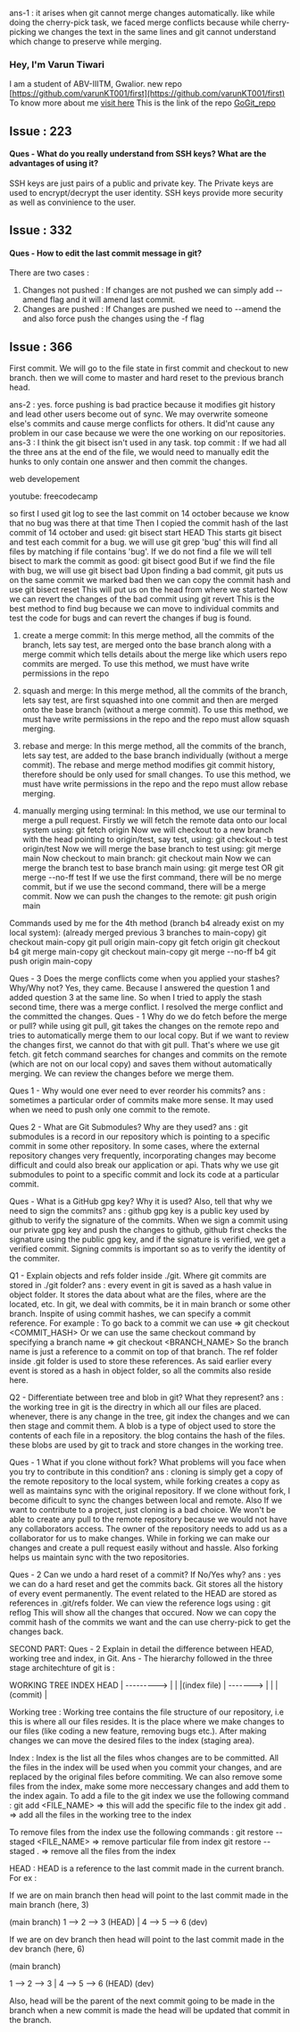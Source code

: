 ans-1 : it arises when git cannot merge changes automatically. like while doing the cherry-pick task, we faced merge conflicts because while cherry-picking we changes the text in the same lines and git cannot understand which change to preserve while merging.

### Hey, I'm Varun Tiwari

I am a student of ABV-IIITM, Gwalior.
new repo [https://github.com/varunKT001/first](https://github.com/varunKT001/first)
To know more about me [visit here](https://github.com/varunKT001)
This is the link of the repo [GoGit_repo](https://github.com/varunKT001/GoGit)

## Issue : 223

#### Ques - What do you really understand from SSH keys? What are the advantages of using it?

SSH keys are just pairs of a public and private key. The Private keys are used to encrypt/decrypt the user identity. SSH keys provide more security as well as convinience to the user.

## Issue : 332

#### Ques - How to edit the last commit message in git?

There are two cases :

1. Changes not pushed : If changes are not pushed we can simply add --amend flag and it will amend last commit.
2. Changes are pushed : If Changes are pushed we need to --amend the and also force push the changes using the -f flag

## Issue : 366

First commit. We will go to the file state in first commit and checkout to new branch. then we will come to master and hard reset to the previous branch head.

ans-2 : yes. force pushing is bad practice because it modifies git history and lead other users become out of sync. We may overwrite someone else's commits and cause merge conflicts for others. It did'nt cause any problem in our case because we were the one working on our repositories.  
ans-3 : I think the git bisect isn't used in any task.
top commit : If we had all the three ans at the end of the file, we would need to manually edit the hunks to only contain one answer and then commit the changes.

web developement

youtube: freecodecamp

so first I used git log to see the last commit on 14 october because we know that no bug was there at that time
Then I copied the commit hash of the last commit of 14 october and used:
git bisect start HEAD <commit hash>
This starts git bisect and test each commit for a bug. we will use
git grep 'bug'
this will find all files by matching if file contains 'bug'.
If we do not find a file we will tell bisect to mark the commit as good:
git bisect good
But if we find the file with bug, we will use
git bisect bad
Upon finding a bad commit, git puts us on the same commit we marked bad
then we can copy the commit hash and use
git bisect reset
This will put us on the head from where we started
Now we can revert the changes of the bad commit using
git revert <bad commit hash>
This is the best method to find bug because we can move to individual commits and test the code for bugs and can revert the changes if bug is found.

1. create a merge commit:
   In this merge method, all the commits of the branch, lets say test, are merged onto the base branch along with a merge commit which tells details about the merge like which users repo commits are merged.
   To use this method, we must have write permissions in the repo

2. squash and merge:
   In this merge method, all the commits of the branch, lets say test, are first squashed into one commit and then are merged onto the base branch (without a merge commit).
   To use this method, we must have write permissions in the repo and the repo must allow squash merging.

3. rebase and merge:
   In this merge method, all the commits of the branch, lets say test, are added to the base branch individually (without a merge commit). The rebase and merge method modifies git commit history, therefore should be only used for small changes.
   To use this method, we must have write permissions in the repo and the repo must allow rebase merging.

4. manually merging using terminal:
   In this method, we use our terminal to merge a pull request.
   Firstly we will fetch the remote data onto our local system using:
   git fetch origin
   Now we will checkout to a new branch with the head pointing to origin/test, say test, using:
   git checkout -b test origin/test
   Now we will merge the base branch to test using:
   git merge main
   Now checkout to main branch:
   git checkout main
   Now we can merge the branch test to base branch main using:
   git merge test
   OR
   git merge --no-ff test
   If we use the first command, there will be no merge commit, but if we use the second command, there will be a merge commit.
   Now we can push the changes to the remote:
   git push origin main

Commands used by me for the 4th method (branch b4 already exist on my local system):
(already merged previous 3 branches to main-copy)
git checkout main-copy
git pull origin main-copy
git fetch origin
git checkout b4
git merge main-copy
git checkout main-copy
git merge --no-ff b4
git push origin main-copy

Ques - 3 Does the merge conflicts come when you applied your stashes? Why/Why not?
Yes, they came. Because I answered the question 1 and added question 3 at the same line. So when I tried to apply the stash second time, there was a merge conflict. I resolved the merge conflict and the committed the changes.
Ques - 1 Why do we do fetch before the merge or pull?
while using git pull, git takes the changes on the remote repo and tries to automatically merge them to our local copy. But if we want to review the changes first, we cannot do that with git pull. That's where we use git fetch. git fetch command searches for changes and commits on the remote (which are not on our local copy) and saves them without automatically merging. We can review the changes before we merge them.

Ques 1 - Why would one ever need to ever reorder his commits?
ans : sometimes a particular order of commits make more sense. It may used when we need to push only one commit to the remote.

Ques 2 - What are Git Submodules? Why are they used?
ans : git submodules is a record in our repository which is pointing to a specific commit in some other repository. In some cases, where the external repository changes very frequently, incorporating changes may become difficult and could also break our application or api. Thats why we use git submodules to point to a specific commit and lock its code at a particular commit.

Ques - What is a GitHub gpg key? Why it is used? Also, tell that why we need to sign the commits?
ans : github gpg key is a public key used by github to verify the signature of the commits. When we sign a commit using our private gpg key and push the changes to github, github first checks the signature using the public gpg key, and if the signature is verified, we get a verified commit. Signing commits is important so as to verify the identity of the commiter.

Q1 - Explain objects and refs folder inside ./git. Where git commits are stored in ./git folder?
ans : every event in git is saved as a hash value in object folder. It stores the data about what are the files, where are the located, etc. In git, we deal with commits, be it in main branch or some other branch. Inspite of using commit hashes, we can specify a commit reference. For example :
To go back to a commit we can use => git checkout <COMMIT_HASH>
Or we can use the same checkout command by specifying a branch name => git checkout <BRANCH_NAME>
So the branch name is just a reference to a commit on top of that branch. The ref folder inside .git folder is used to store these references.
As said earlier every event is stored as a hash in object folder, so all the commits also reside here.

Q2 - Differentiate between tree and blob in git? What they represent?
ans : the working tree in git is the directry in which all our files are placed. whenever, there is any change in the tree, git index the changes and we can then stage and commit them.
A blob is a type of object used to store the contents of each file in a repository. the blog contains the hash of the files. these blobs are used by git to track and store changes in the working tree.

Ques - 1 What if you clone without fork? What problems will you face when you try to contribute in this condition?
ans : cloning is simply get a copy of the remote repository to the local system, while forking creates a copy as well as maintains sync with the original repository. If we clone without fork, I become dificult to sync the changes between local and remote. Also If we want to contribute to a project, just cloning is a bad choice. We won't be able to create any pull to the remote repository because we would not have any collaborators access. The owner of the repository needs to add us as a collaborator for us to make  changes. While in forking we can make our changes and create a pull request easily without and hassle. Also forking helps us maintain sync with the two repositories.  

Ques - 2 Can we undo a hard reset of a commit? If No/Yes why?
ans : yes we can do a hard reset and get the commits back. Git stores all the history of every event permanently. The event related to the HEAD are stored as references in .git/refs folder. We can view the reference logs using : 
git reflog
This will show all the changes that occured. Now we can copy the commit hash of the commits we want and the can use cherry-pick to get the changes back. 

SECOND PART: 
Ques - 2 Explain in detail the difference between HEAD, working tree and index, in Git.
Ans - The hierarchy followed in the three stage architechture of git is : 

WORKING TREE    INDEX      HEAD
    | --------->  |          |
    |(index file) | -------> |
    |             | (commit) |

Working tree : Working tree contains the file structure of our repository, i.e this is where all our files resides. It is the place where we make changes to our files (like coding a new feature, removing bugs etc.). After making changes we can move the desired files to the index (staging area). 

Index : Index is the list all the files whos changes are to be committed. All the files in the index will be used when you commit your changes, and are replaced by the original files before commiting. We can also remove some files from the index, make some more neccessary changes and add them to the index again. To add a file to the git index we use the following command :
git add <FILE_NAME> => this will add the specific file to the index
git add . => add all the files in the working tree to the index

To remove files from the index use the following commands :
git restore --staged <FILE_NAME> => remove particular file from index
git restore --staged . => remove all the files from the index

HEAD : HEAD is a reference to the last commit made in the current branch. For ex :

If we are on main branch then head will point to the last commit made in the main branch (here, 3)

(main branch)
1 --> 2 --> 3 (HEAD)
      |
      4 --> 5 --> 6 
      (dev) 

If we are on dev branch then head will point to the last commit made in the dev branch (here, 6)

(main branch)

1 --> 2 --> 3 
      |
      4 --> 5 --> 6 (HEAD)
      (dev)  

Also, head will be the parent of the next commit going to be made in the branch when a new commit is made the head will be updated that commit in the branch. 

